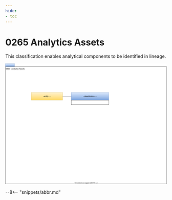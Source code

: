 ```yaml
---
hide:
- toc
---
```


<!-- SPDX-License-Identifier: CC-BY-4.0 -->
<!-- Copyright Contributors to the ODPi Egeria project. -->

# 0265 Analytics Assets

This classification enables analytical
components to be identified in lineage.

![UML](0265-Analytics-Assets.svg)

--8<-- "snippets/abbr.md"